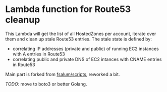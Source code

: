 Lambda function for Route53 cleanup
===================================

This Lambda will get the list of all HostedZones per account, iterate over them and clean up stale Route53 entries.
The stale state is defined by: 
- correlating IP addresses (private and public) of running EC2 instances with A entries in Route53
- correlating public and private DNS of EC2 intances with CNAME entries in Route53

Main part is forked from [fsalum/scripts](https://github.com/fsalum/scripts), reworked a bit.

*TODO*: move to boto3 or better Golang.

